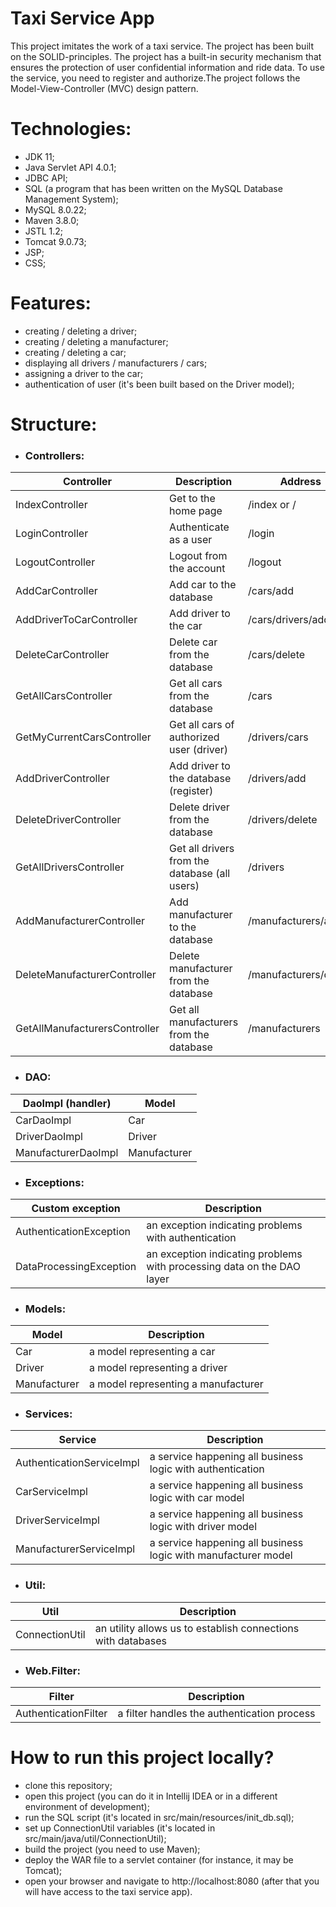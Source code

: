 # Taxi Service App
This project imitates the work of a taxi service. The project has been built on the SOLID-principles. The project has a built-in security mechanism that ensures the protection of user confidential information and ride data. To use the service, you need to register and authorize.The project follows the Model-View-Controller (MVC) design pattern.

# Technologies:
- JDK 11;
- Java Servlet API 4.0.1;
- JDBC API;
- SQL (a program that has been written on the MySQL Database Management System);
- MySQL 8.0.22;
- Maven 3.8.0;
- JSTL 1.2;
- Tomcat 9.0.73;
- JSP;
- CSS;

# Features:

- creating / deleting a driver;
- creating / deleting a manufacturer;
- creating / deleting a car;
- displaying all drivers / manufacturers / cars;
- assigning a driver to the car;
- authentication of user (it's been built based on the Driver model);

# Structure:
- ### **Controllers:**
 
| Controller                    | Description                                   | Address               |
|-------------------------------|-----------------------------------------------|-----------------------|
| IndexController               | Get to the home page                          | /index or /           |
| LoginController               | Authenticate as a user                        | /login                |
| LogoutController              | Logout from the account                       | /logout               |
| AddCarController              | Add car to the database                       | /cars/add             |
| AddDriverToCarController      | Add driver to the car                         | /cars/drivers/add     |
| DeleteCarController           | Delete car from the database                  | /cars/delete          |
| GetAllCarsController          | Get all cars from the database                | /cars                 |
| GetMyCurrentCarsController    | Get all cars of authorized user (driver)      | /drivers/cars         |
| AddDriverController           | Add driver to the database (register)         | /drivers/add          |
| DeleteDriverController        | Delete driver from the database               | /drivers/delete       |
| GetAllDriversController       | Get all drivers from the database (all users) | /drivers              |
| AddManufacturerController     | Add manufacturer to the database              | /manufacturers/add    |
| DeleteManufacturerController  | Delete manufacturer from the database         | /manufacturers/delete |
| GetAllManufacturersController | Get all manufacturers from the database       | /manufacturers        |

- ### **DAO:**

| DaoImpl (handler)   | Model        |
|---------------------|--------------|
| CarDaoImpl          | Car          |
| DriverDaoImpl       | Driver       |
| ManufacturerDaoImpl | Manufacturer |

- ### **Exceptions:**

| Custom exception        | Description                                                            |
|-------------------------|------------------------------------------------------------------------|
| AuthenticationException | an exception indicating problems with authentication                   |
| DataProcessingException | an exception indicating problems with processing data on the DAO layer |

- ### **Models:**

| Model        | Description                         |
|--------------|-------------------------------------|
| Car          | a model representing a car          |
| Driver       | a model representing a driver       |
| Manufacturer | a model representing a manufacturer |

- ### **Services:**

| Service                   | Description                                                    |
|---------------------------|----------------------------------------------------------------|
| AuthenticationServiceImpl | a service happening all business logic with authentication     |
| CarServiceImpl            | a service happening all business logic with car model          |
| DriverServiceImpl         | a service happening all business logic with driver model       |
| ManufacturerServiceImpl   | a service happening all business logic with manufacturer model |

- ### **Util:**

| Util           | Description                                                  |
|----------------|--------------------------------------------------------------|
| ConnectionUtil | an utility allows us to establish connections with databases |

- ### **Web.Filter:**

| Filter               | Description                                 |
|----------------------|---------------------------------------------|
| AuthenticationFilter | a filter handles the authentication process |


# How to run this project locally?

- clone this repository;
- open this project (you can do it in Intellij IDEA or in a different environment of development);
- run the SQL script (it's located in src/main/resources/init_db.sql);
- set up ConnectionUtil variables (it's located in src/main/java/util/ConnectionUtil);
- build the project (you need to use Maven);
- deploy the WAR file to a servlet container (for instance, it may be Tomcat);
- open your browser and navigate to http://localhost:8080 (after that you will have access to the taxi service app).